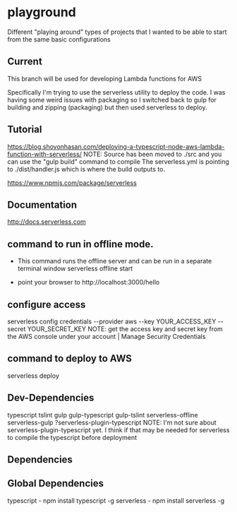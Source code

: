 # playground
Different  "playing around" types of projects that I wanted to be able to start from the same basic configurations

## Current
This branch will be used for developing Lambda functions for AWS

Specifically I'm trying to use the serverless utility to deploy the code.  I was having some weird issues with
packaging so I switched back to gulp for building and zipping (packaging) but then used serverless to deploy.

## Tutorial
https://blog.shovonhasan.com/deploying-a-typescript-node-aws-lambda-function-with-serverless/
NOTE: Source has been moved to ./src and you can use the "gulp build" command to compile
      The serverless.yml is pointing to ./dist/handler.js which is where the build outputs to.

https://www.npmjs.com/package/serverless
## Documentation
http://docs.serverless.com

## command to run in offline mode.
- This command runs the offline server and can be run in a separate terminal window
serverless offline start

- point your browser to 
http://localhost:3000/hello

## configure access 
serverless config credentials --provider aws --key YOUR_ACCESS_KEY --secret YOUR_SECRET_KEY
NOTE: get the access key and secret key from the AWS console under your account | Manage Security Credentials

## command to deploy to AWS
serverless deploy


## Dev-Dependencies
typescript tslint
gulp gulp-typescript gulp-tslint
serverless-offline serverless-gulp
?serverless-plugin-typescript
NOTE: I'm not sure about serverless-plugin-typescript yet.  I think if that may be needed for serverless to compile the typescript before deployment

## Dependencies

## Global Dependencies
typescript - npm install typescript -g
serverless - npm install serverless -g
